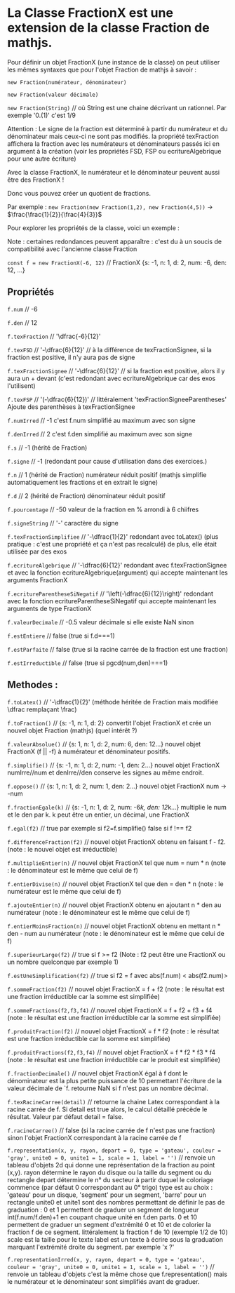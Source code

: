 # La Classe FractionX est une extension de la classe Fraction de mathjs.

Pour définir un objet FractionX (une instance de la classe) on peut utiliser les mêmes syntaxes que pour l'objet Fraction de mathjs à savoir :

`new Fraction(numérateur, dénominateur)`

`new Fraction(valeur décimale)`

`new Fraction(String)` // où String est une chaine décrivant un rationnel. Par exemple '0.(1)' c'est 1/9

Attention : Le signe de la fraction est déterminé à partir du numérateur et du dénominateur mais ceux-ci ne sont pas modifiés. la propriété texFraction affichera la fraction avec les numérateurs et dénominateurs passés ici en argument à la création (voir les propriétés FSD, FSP ou ecritureAlgebrique pour une autre écriture)

Avec la classe FractionX, le numérateur et le dénominateur peuvent aussi être des FractionX !

Donc vous pouvez créer un quotient de fractions.

Par exemple : `new Fraction(new Fraction(1,2), new Fraction(4,5))` -> $\frac{\frac{1}{2}}{\frac{4}{3}}$

Pour explorer les propriétés de la classe, voici un exemple : 

Note : certaines redondances peuvent apparaître : c'est du à un soucis de compatibilité avec l'ancienne classe Fraction

`const f = new FractionX(-6, 12)` // FractionX {s: -1, n: 1, d: 2, num: -6, den: 12, …}

## Propriétés

`f.num` // -6

`f.den` // 12

`f.texFraction` // '\dfrac{-6}{12}'

`f.texFSD` // '-\dfrac{6}{12}' // à la différence de texFractionSignee, si la fraction est positive, il n'y aura pas de signe

`f.texFractionSignee` // '-\dfrac{6}{12}' // si la fraction est positive, alors il y aura un + devant (c'est redondant avec ecritureAlgebrique car des exos l'utilisent)

`f.texFSP` // '(-\dfrac{6}{12})' // littéralement 'texFractionSigneeParentheses' Ajoute des parenthèses à texFractionSignee

`f.numIrred` // -1 c'est f.num simplifié au maximum avec son signe

`f.denIrred` // 2 c'est f.den simplifié au maximum avec son signe

`f.s` // -1 (hérité de Fraction)

`f.signe` // -1 (redondant pour cause d'utilisation dans des exercices.)

`f.n` // 1 (hérité de Fraction) numérateur réduit positif (mathjs simplifie automatiquement les fractions et en extrait le signe)

`f.d` // 2 (hérité de Fraction) dénominateur réduit positif

`f.pourcentage` // -50 valeur de la fraction en % arrondi à 6 chiifres

`f.signeString` // '-' caractère du signe

`f.texFractionSimplifiee` // '-\dfrac{1}{2}' redondant avec toLatex() (plus pratique : c'est une propriété et ça n'est pas recalculé) de plus, elle était utilisée par des exos

`f.ecritureAlgebrique` // '-\dfrac{6}{12}' redondant avec f.texFractionSignee et avec la fonction ecritureAlgebrique(argument) qui accepte maintenant les arguments FractionX

`f.ecritureParentheseSiNegatif` // '\left(-\dfrac{6}{12}\right)' redondant avec la fonction ecritureParentheseSiNegatif qui accepte maintenant les arguments de type FractionX

`f.valeurDecimale` // -0.5 valeur décimale si elle existe NaN sinon

`f.estEntiere` // false (true si f.d===1)

`f.estParfaite` // false (true si la racine carrée de la fraction est une fraction)

`f.estIrreductible` // false (true si pgcd(num,den)===1)
## Methodes :

`f.toLatex()` // '-\dfrac{1}{2}' (méthode héritée de Fraction mais modifiée \dfrac remplaçant \frac)

`f.toFraction()` // {s: -1, n: 1, d: 2} convertit l'objet FractionX et crée un nouvel objet Fraction (mathjs) (quel intérêt ?)

`f.valeurAbsolue()` // {s: 1, n: 1, d: 2, num: 6, den: 12...} nouvel objet FractionX (f || -f) à numérateur et dénominateur positifs.

`f.simplifie()` // {s: -1, n: 1, d: 2, num: -1, den: 2...} nouvel objet FractionX numIrre//num et denIrre//den conserve les signes au même endroit.

`f.oppose()` // {s: 1, n: 1, d: 2, num: 1, den: 2...} nouvel objet FractionX num -> -num

`f.fractionEgale(k)` // {s: -1, n: 1, d: 2, num: -6*k, den: 12*k...} multiplie le num et le den par k. k peut être un entier, un décimal, une FractionX

`f.egal(f2)` // true par exemple si f2=f.simplifie() false si f !== f2

`f.differenceFraction(f2)` // nouvel objet FractionX obtenu en faisant f - f2. (note : le nouvel objet est irréductible)

`f.multiplieEntier(n)` // nouvel objet FractionX tel que num = num * n (note : le dénominateur est le même que celui de f)

`f.entierDivise(n)` // nouvel objet FractionX tel que den = den * n (note : le numérateur est le même que celui de f)

`f.ajouteEntier(n)` // nouvel objet FractionX obtenu en ajoutant n * den au numérateur (note : le dénominateur est le même que celui de f)

`f.entierMoinsFraction(n)` // nouvel objet FractionX obtenu en mettant n * den - num au numérateur (note : le dénominateur est le même que celui de f)

`f.superieurLarge(f2)` // true si f >= f2 (Note : f2 peut être une FractionX ou un nombre quelconque par exemple 1)

`f.estUneSimplification(f2)` // true si f2 = f avec abs(f.num) < abs(f2.num)>

`f.sommeFraction(f2)` // nouvel objet FractionX = f + f2 (note : le résultat est une fraction irréductible car la somme est simplifiée)

`f.sommeFractions(f2,f3,f4)` // nouvel objet FractionX = f + f2 + f3 + f4 (note : le résultat est une fraction irréductible car la somme est simplifiée)

`f.produitFraction(f2)` // nouvel objet FractionX = f * f2 (note : le résultat est une fraction irréductible car la somme est simplifiée)

`f.produitFractions(f2,f3,f4)` // nouvel objet FractionX = f * f2 * f3 * f4 (note : le résultat est une fraction irréductible car le produit est simplifiée)

`f.fractionDecimale()` // nouvel objet FractionX égal à f dont le dénominateur est la plus petite puissance de 10 permettant l'écriture de la valeur décimale de 
`f. retourne NaN si f n'est pas un nombre décimal.

`f.texRacineCarree(detail)` // retourne la chaine Latex correspondant à la racine carrée de f. Si detail est true alors, le calcul détaillé précède le résultat. Valeur par défaut detail = false.

`f.racineCarree()` // false (si la racine carrée de f n'est pas une fraction) sinon l'objet FractionX correspondant à la racine carrée de f

`f.representation(x, y, rayon, depart = 0, type = 'gateau', couleur = 'gray', unite0 = 0, unite1 = 1, scale = 1, label = '')` // renvoie un tableau d'objets 2d qui donne une représentation de la fraction au point (x,y).
    rayon détermine le rayon du disque ou la taille du segment ou du rectangle
    depart détermine le n° du secteur à partir duquel le coloriage commence (par défaut 0 correspondant au 0° trigo)
    type est au choix : 'gateau' pour un disque, 'segment' pour un segment, 'barre' pour un rectangle
    unite0 et unite1 sont des nombres permettant de définir le pas de graduation : 
        0 et 1 permettent de graduer un segment de longueur int(f.num/f.den)+1 en coupant chaque unité en f.den parts. 
        0 et 10 permettent de graduer un segment d'extrémité 0 et 10 et de colorier la fraction f de ce segment. littéralement la fraction f de 10 (exemple 1/2 de 10)
    scale est la taille pour le texte
    label est un texte à écrire sous la graduation marquant l'extrémité droite du segment. par exemple 'x ?'

`f.representationIrred(x, y, rayon, depart = 0, type = 'gateau', couleur = 'gray', unite0 = 0, unite1 = 1, scale = 1, label = '')` // renvoie un tableau d'objets 
    c'est la même chose que f.representation() mais le numérateur et le dénominateur sont simplifiés avant de graduer.








